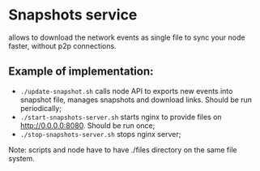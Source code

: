 # Snapshots service

allows to download the network events as single file to sync your node faster, without p2p connections.


## Example of implementation:

 - `./update-snapshot.sh` calls node API to exports new events into snapshot file, manages snapshots and download links. Should be run periodically;
 - `./start-snapshots-server.sh` starts nginx to provide files on http://0.0.0.0:8080. Should be run once;
 - `./stop-snapshots-server.sh` stops nginx server;

Note: scripts and node have to have ./files directory on the same file system.
